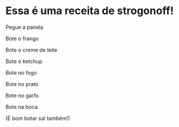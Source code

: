 

# Essa é uma receita de strogonoff!



Pegue a panela

Bote o frango

Bote o creme de leite

Bote o ketchup

Bote no fogo

Bote no prato

Bote no garfo

Bote na boca

(É bom botar sal também!)
